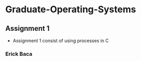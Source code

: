 # Graduate-Operating-Systems

## Assignment 1
* Assignment 1 consist of using processes in C


### Erick Baca
